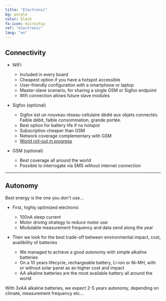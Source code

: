 ```yaml
---
title: "Electronic"
bg: purple
color: black
fa-icon: microchip
ref: "electronic"
lang: "en"
---
```



## Connectivity

- WiFi
  * Included in every board
  * Cheapest option if you have a hotspot accessible
  * User-friendly configuration with a smartphone or laptop
  * Master-slave scenario, for sharing a single GSM or Sigfox endpoint
  * Wifi connection allows future slave modules

- Sigfox (optional)
  * Sigfox est un nouveau réseau cellulaire dédié aux objets connectés. Faible débit, faible consommation, grande portée.
  * Best option for battery life if no hotspot
  * Subscription cheaper than GSM
  * Network coverage complementary with GSM
  * [World roll-out in progress](https://www.sigfox.com/en/coverage)

- GSM (optional)
  * Best coverage all around the world
  * Possible to interrogate via SMS without internet connection

-------------------------
  
## Autonomy

Best energy is the one you don't use...

- First, highly optimized electronic
  * 100nA sleep current
  * Motor driving strategy to reduce motor use
  * Modulable measurement frequency and data send along the year

- Then we look for the best trade-off between environmental impact, cost, availibility of batteries
  * We managed to achieve a good autonomy with simple alkaline batteries
  * On a 10 years lifecycle, rechargeable battery, Li-ion or Ni-MH, with or without solar panel as an higher cost and impact
  * AA alkaline batteries are the most available battery all around the world

With 3xAA alkaline batteries, we expect 2-5 years autonomy, depending on climate, measurement frequency etc...

